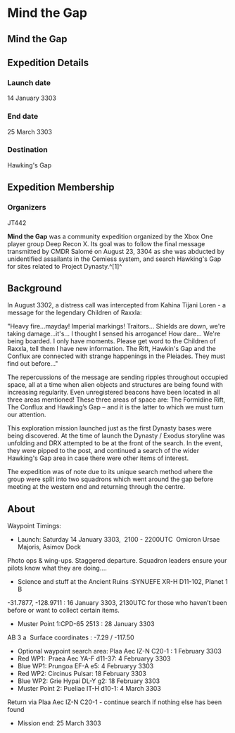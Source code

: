 # Mind the Gap
## Mind the Gap

## Expedition Details

### Launch date

14 January 3303

### End date

25 March 3303

### Destination

Hawking's Gap

## Expedition Membership

### Organizers

JT442

**Mind the Gap** was a community expedition organized by the Xbox One player group Deep Recon X. Its goal was to follow the final message transmitted by CMDR Salomé on August 23, 3304 as she was abducted by unidentified assailants in the Cemiess system, and search Hawking's Gap for sites related to Project Dynasty.^[1]^

## Background

In August 3302, a distress call was intercepted from Kahina Tijani Loren - a message for the legendary Children of Raxxla:

"Heavy fire...mayday! Imperial markings! Traitors... Shields are down, we're taking damage...it's... I thought I sensed his arrogance! How dare... We're being boarded. I only have moments. Please get word to the Children of Raxxla, tell them I have new information. The Rift, Hawkin's Gap and the Conflux are connected with strange happenings in the Pleiades. They must find out before..."

The repercussions of the message are sending ripples throughout occupied space, all at a time when alien objects and structures are being found with increasing regularity. Even unregistered beacons have been located in all three areas mentioned! These three areas of space are: The Formidine Rift, The Conflux and Hawking’s Gap – and it is the latter to which we must turn our attention.

This exploration mission launched just as the first Dynasty bases were being discovered. At the time of launch the Dynasty / Exodus storyline was unfolding and DRX attempted to be at the front of the search. In the event, they were pipped to the post, and continued a search of the wider Hawking's Gap area in case there were other items of interest.

The expedition was of note due to its unique search method where the group were split into two squadrons which went around the gap before meeting at the western end and returning through the centre.

## About

Waypoint Timings:

- Launch: Saturday 14 January 3303,  2100 - 2200UTC  Omicron Ursae Majoris, Asimov Dock

Photo ops & wing-ups. Staggered departure. Squadron leaders ensure your pilots know what they are doing….

- Science and stuff at the Ancient Ruins :SYNUEFE XR-H D11-102, Planet 1 B

-31.7877, -128.9711 : 16 January 3303, 2130UTC for those who haven’t been before or want to collect certain items.

- Muster Point 1:CPD-65 2513 : 28 January 3303

AB 3 a  Surface coordinates : -7.29 / -117.50

- Optional waypoint search area: Plaa Aec IZ-N C20-1 : 1 February 3303
- Red WP1:  Praea Aec YA-F d11-37: 4 Februaryy 3303
- Blue WP1: Prungoa EF-A e5: 4 Februaryy 3303
- Red WP2: Circinus Pulsar: 18 February 3303
- Blue WP2: Grie Hypai DL-Y g2: 18 February 3303
- Muster Point 2: Pueliae IT-H d10-1: 4 March 3303

Return via Plaa Aec IZ-N C20-1 - continue search if nothing else has been found

- Mission end: 25 March 3303